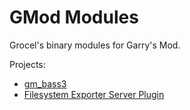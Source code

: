 # GMod Modules
Grocel's binary modules for Garry's Mod.

Projects:
* [gm_bass3](https://github.com/Grocel/GMod_Modules/tree/master/gm_bass3)
* [Filesystem Exporter Server Plugin](https://github.com/Grocel/GMod_Modules/tree/master/filesys_export)